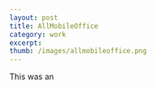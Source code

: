```yaml
---
layout: post
title: AllMobileOffice 
category: work
excerpt: 
thumb: /images/allmobileoffice.png
---
```


<div class="txt">
<p>This was an</p>
</div>
